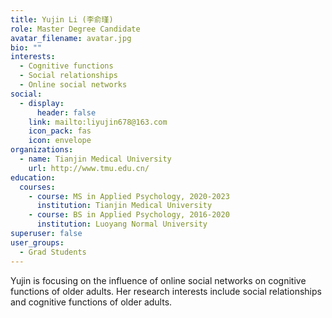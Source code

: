 ```yaml
---
title: Yujin Li (李俞瑾)
role: Master Degree Candidate
avatar_filename: avatar.jpg
bio: ""
interests:
  - Cognitive functions
  - Social relationships
  - Online social networks
social:
  - display:
      header: false
    link: mailto:liyujin678@163.com
    icon_pack: fas
    icon: envelope
organizations:
  - name: Tianjin Medical University
    url: http://www.tmu.edu.cn/
education:
  courses:
    - course: MS in Applied Psychology, 2020-2023
      institution: Tianjin Medical University
    - course: BS in Applied Psychology, 2016-2020
      institution: Luoyang Normal University
superuser: false
user_groups:
  - Grad Students
---
```

Yujin is focusing on the influence of online social networks on cognitive functions of older adults. Her research interests include social relationships and cognitive functions of older adults. 
